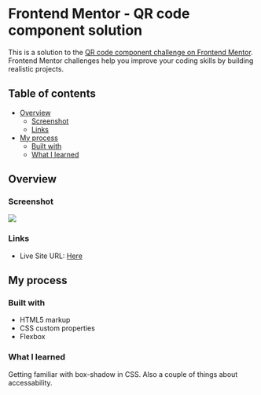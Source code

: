 # Frontend Mentor - QR code component solution

This is a solution to the [QR code component challenge on Frontend Mentor](https://www.frontendmentor.io/challenges/qr-code-component-iux_sIO_H). Frontend Mentor challenges help you improve your coding skills by building realistic projects. 

## Table of contents

- [Overview](#overview)
  - [Screenshot](#screenshot)
  - [Links](#links)
- [My process](#my-process)
  - [Built with](#built-with)
  - [What I learned](#what-i-learned)


## Overview

### Screenshot

![](./screenshot.jpg)


### Links

- Live Site URL: [Here](https://dyuboki.github.io/frontendMentor_qrCard/)

## My process

### Built with

- HTML5 markup
- CSS custom properties
- Flexbox


### What I learned

Getting familiar with box-shadow in CSS.
Also a couple of things about accessability.


